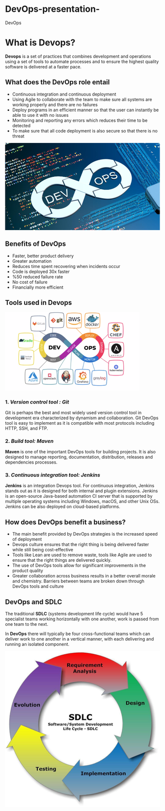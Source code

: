 # DevOps-presentation-
DevOps 

# What is Devops? 

**Devops** is a set of practices that combines development and operations using a set of tools to automate processes and to ensure the highest quality software is delivered at a faster pace.


## What does the DevOps role entail 

- Continuous integration and continuous deployment
- Using Agile to collaborate with the team to make sure all systems are working properly and there are no failures
- Deploy programs in an efficient manner so that the user can instantly be able to use it with no issues
- Monitoring and reporting any errors which reduces their time to be detected
- To make sure that all code deployment is also secure so that there is no threat


![](960x0.jpg)

## Benefits of DevOps

- Faster, better product delivery
- Greater automation
- Reduces time spent recovering when incidents occur
- Code is deployed 30x faster
- %50 reduced failure rate
- No cost of failure
- Financially more efficient 


## Tools used in Devops

![](1__eJaw96xLBR-xEzlwbTOyw.png) 
 
### 1. *Version control tool : Git*

Git is perhaps the best and most widely used version control tool in development era characterized by dynamism and collaboration. 
Git DevOps tool is easy to implement as it is compatible with most protocols including HTTP, SSH, and FTP.

### 2. *Build tool: Maven*

**Maven** is one of the important DevOps tools for building projects. It is also designed to manage reporting, documentation, distribution, releases and dependencies processes. 

### 3. *Continuous integration tool: Jenkins*

**Jenkins** is an integration Devops tool. For continuous integration, Jenkins stands out as it is designed for both internal and plugin extensions. Jenkins is an open-source Java-based automation CI server that is supported by multiple operating systems including Windows, macOS, and other Unix OSs. Jenkins can be also deployed on cloud-based platforms.


## How does DevOps benefit a business? 

- The main benefit provided by DevOps strategies is the increased speed of deployment
- Devops culture ensures that the right thing is being delivered faster while still being cost-effective
- Tools like Lean are used to remove waste, tools like Agile are used to ensure that the right things are delivered quickly.
- The use of DevOps tools allow for significant improvements in the product quality
- Greater collaboration across business results in a better overall morale and chemistry. Barriers between teams are broken down through DevOps tools and culture

## DevOps and SDLC 

The traditional **SDLC** (systems development life cycle) would have 5 specialist teams working horizontally with one another, work is passed from one team to the next. 

In **DevOps** there will typically be four cross-functional teams which can deliver work to one another in a vertical manner, with each delivering and running an isolated component. 

![](Systems-development-life-cycle-SDLC.jpg)
